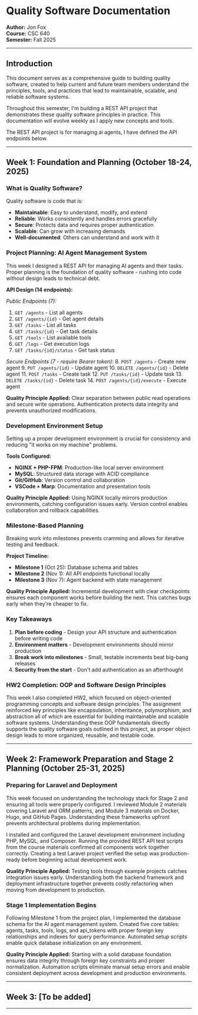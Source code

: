 # Quality Software Documentation
**Author:** Jon Fox  
**Course:** CSC 640  
**Semester:** Fall 2025

---

## Introduction

This document serves as a comprehensive guide to building quality software, created to help current and future team members understand the principles, tools, and practices that lead to maintainable, scalable, and reliable software systems.

Throughout this semester, I'm building a REST API project that demonstrates these quality software principles in practice. This documentation will evolve weekly as I apply new concepts and tools.

The REST API project is for managing ai agents, I have defined the API endpoints below.

---

## Week 1: Foundation and Planning (October 18-24, 2025)

### What is Quality Software?

Quality software is code that is:
- **Maintainable**: Easy to understand, modify, and extend
- **Reliable**: Works consistently and handles errors gracefully
- **Secure**: Protects data and requires proper authentication
- **Scalable**: Can grow with increasing demands
- **Well-documented**: Others can understand and work with it

### Project Planning: AI Agent Management System

This week I designed a REST API for managing AI agents and their tasks. Proper planning is the foundation of quality software - rushing into code without design leads to technical debt.

**API Design (14 endpoints):**

*Public Endpoints (7):*
1. `GET /agents` - List all agents
2. `GET /agents/{id}` - Get agent details
3. `GET /tasks` - List all tasks
4. `GET /tasks/{id}` - Get task details
5. `GET /tools` - List available tools
6. `GET /logs` - Get execution logs
7. `GET /tasks/{id}/status` - Get task status

*Secure Endpoints (7 - require Bearer token):*
8. `POST /agents` - Create new agent
9. `PUT /agents/{id}` - Update agent
10. `DELETE /agents/{id}` - Delete agent
11. `POST /tasks` - Create task
12. `PUT /tasks/{id}` - Update task
13. `DELETE /tasks/{id}` - Delete task
14. `POST /agents/{id}/execute` - Execute agent

**Quality Principle Applied:** Clear separation between public read operations and secure write operations. Authentication protects data integrity and prevents unauthorized modifications.

### Development Environment Setup

Setting up a proper development environment is crucial for consistency and reducing "it works on my machine" problems.

**Tools Configured:**
- **NGINX + PHP-FPM**: Production-like local server environment
- **MySQL**: Structured data storage with ACID compliance
- **Git/GitHub**: Version control and collaboration
- **VSCode + Marp**: Documentation and presentation tools

**Quality Principle Applied:** Using NGINX locally mirrors production environments, catching configuration issues early. Version control enables collaboration and rollback capabilities.

### Milestone-Based Planning

Breaking work into milestones prevents cramming and allows for iterative testing and feedback.

**Project Timeline:**
- **Milestone 1** (Oct 25): Database schema and tables
- **Milestone 2** (Nov 1): All API endpoints functional locally
- **Milestone 3** (Nov 7): Agent backend with state management

**Quality Principle Applied:** Incremental development with clear checkpoints ensures each component works before building the next. This catches bugs early when they're cheaper to fix.

### Key Takeaways

1. **Plan before coding** - Design your API structure and authentication before writing code
2. **Environment matters** - Development environments should mirror production
3. **Break work into milestones** - Small, testable increments beat big-bang releases
4. **Security from the start** - Don't add authentication as an afterthought

### HW2 Completion: OOP and Software Design Principles

This week I also completed HW2, which focused on object-oriented programming concepts and software design principles. The assignment reinforced key principles like encapsulation, inheritance, polymorphism, and abstraction all of which are essential for building maintainable and scalable software systems. Understanding these OOP fundamentals directly supports the quality software goals outlined in this project, as proper object design leads to more organized, reusable, and testable code.

---

## Week 2: Framework Preparation and Stage 2 Planning (October 25-31, 2025)

### Preparing for Laravel and Deployment

This week focused on understanding the technology stack for Stage 2 and ensuring all tools were properly configured. I reviewed Module 2 materials covering Laravel and ORM patterns, and Module 3 materials on Docker, Hugo, and GitHub Pages. Understanding these frameworks upfront prevents architectural problems during implementation.

I installed and configured the Laravel development environment including PHP, MySQL, and Composer. Running the provided REST API test scripts from the course materials confirmed all components work together correctly. Creating a test Laravel project verified the setup was production-ready before beginning actual development work.

**Quality Principle Applied:** Testing tools through example projects catches integration issues early. Understanding both the backend framework and deployment infrastructure together prevents costly refactoring when moving from development to production.

### Stage 1 Implementation Begins

Following Milestone 1 from the project plan, I implemented the database schema for the AI agent management system. Created five core tables: agents, tasks, tools, logs, and api_tokens with proper foreign key relationships and indexes for query performance. Automated setup scripts enable quick database initialization on any environment.

**Quality Principle Applied:** Starting with a solid database foundation ensures data integrity through foreign key constraints and proper normalization. Automation scripts eliminate manual setup errors and enable consistent deployment across development and production environments.

---

## Week 3: [To be added]

---
